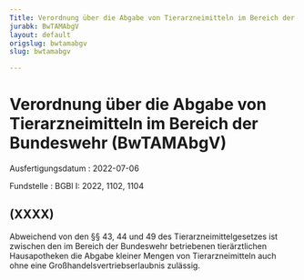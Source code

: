 ```yaml
---
Title: Verordnung über die Abgabe von Tierarzneimitteln im Bereich der Bundeswehr
jurabk: BwTAMAbgV
layout: default
origslug: bwtamabgv
slug: bwtamabgv

---
```


# Verordnung über die Abgabe von Tierarzneimitteln im Bereich der Bundeswehr (BwTAMAbgV)

Ausfertigungsdatum
:   2022-07-06

Fundstelle
:   BGBl I: 2022, 1102, 1104


## (XXXX)

Abweichend von den §§ 43, 44 und 49 des Tierarzneimittelgesetzes ist zwischen den im Bereich der Bundeswehr betriebenen tierärztlichen Hausapotheken die Abgabe kleiner Mengen von Tierarzneimitteln auch ohne eine Großhandelsvertriebserlaubnis zulässig.

